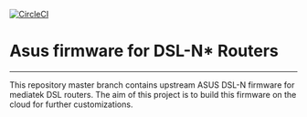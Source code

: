 [![CircleCI](https://circleci.com/gh/gnuton/asus-mediatek-fw.svg?style=svg)](https://circleci.com/gh/gnuton/asus-mediatek-fw)

# Asus firmware for DSL-N* Routers
--------------------------------
This repository master branch contains upstream ASUS DSL-N firmware for mediatek DSL routers.
The aim of this project is to build this firmware on the cloud for further customizations.
